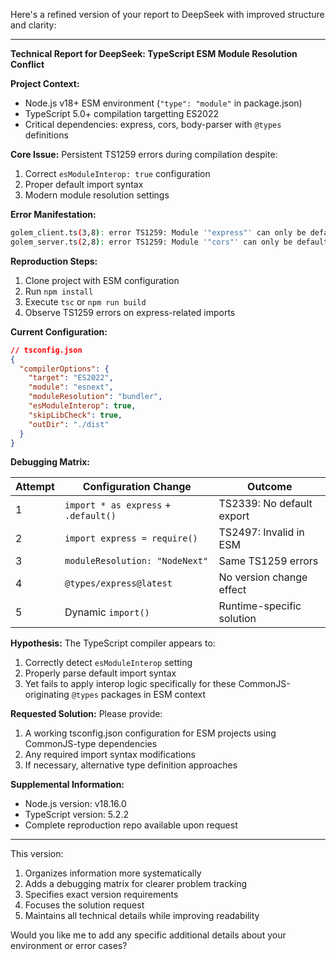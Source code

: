 Here's a refined version of your report to DeepSeek with improved structure and clarity:

---

**Technical Report for DeepSeek: TypeScript ESM Module Resolution Conflict**

**Project Context:**
- Node.js v18+ ESM environment (`"type": "module"` in package.json)
- TypeScript 5.0+ compilation targetting ES2022
- Critical dependencies: express, cors, body-parser with `@types` definitions

**Core Issue:**
Persistent TS1259 errors during compilation despite:
1. Correct `esModuleInterop: true` configuration
2. Proper default import syntax
3. Modern module resolution settings

**Error Manifestation:**
```bash
golem_client.ts(3,8): error TS1259: Module '"express"' can only be default-imported using 'esModuleInterop' flag
golem_server.ts(2,8): error TS1259: Module '"cors"' can only be default-imported using 'esModuleInterop' flag
```

**Reproduction Steps:**
1. Clone project with ESM configuration
2. Run `npm install`
3. Execute `tsc` or `npm run build`
4. Observe TS1259 errors on express-related imports

**Current Configuration:**
```json
// tsconfig.json
{
  "compilerOptions": {
    "target": "ES2022",
    "module": "esnext",
    "moduleResolution": "bundler",
    "esModuleInterop": true,
    "skipLibCheck": true,
    "outDir": "./dist"
  }
}
```

**Debugging Matrix:**

| Attempt | Configuration Change | Outcome |
|---------|----------------------|---------|
| 1 | `import * as express` + `.default()` | TS2339: No default export |
| 2 | `import express = require()` | TS2497: Invalid in ESM |
| 3 | `moduleResolution: "NodeNext"` | Same TS1259 errors |
| 4 | `@types/express@latest` | No version change effect |
| 5 | Dynamic `import()` | Runtime-specific solution |

**Hypothesis:**
The TypeScript compiler appears to:
1. Correctly detect `esModuleInterop` setting
2. Properly parse default import syntax
3. Yet fails to apply interop logic specifically for these CommonJS-originating `@types` packages in ESM context

**Requested Solution:**
Please provide:
1. A working tsconfig.json configuration for ESM projects using CommonJS-type dependencies
2. Any required import syntax modifications
3. If necessary, alternative type definition approaches

**Supplemental Information:**
- Node.js version: v18.16.0
- TypeScript version: 5.2.2
- Complete reproduction repo available upon request

--- 

This version:
1. Organizes information more systematically
2. Adds a debugging matrix for clearer problem tracking
3. Specifies exact version requirements
4. Focuses the solution request
5. Maintains all technical details while improving readability

Would you like me to add any specific additional details about your environment or error cases?